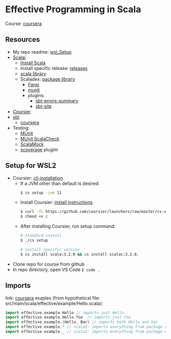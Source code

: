 # Effective Programming in Scala

Course: [coursera](https://www.coursera.org/learn/effective-scala/home/week1)

## Resources
* My repo readme: [wsl_Setup](https://github.com/kozigh01/wsl_Setup/edit/main/README.md)
* [Scala](https://www.scala-lang.org/)j
  * [Install Scala](https://www.scala-lang.org/download/)
  * Install specific release: [releases](https://www.scala-lang.org/download/all.html)
  * [scala library](https://www.scala-lang.org/files/archive/api/current/)
  * Scaladex: [package library](https://index.scala-lang.org/)
    * [Fansi](https://index.scala-lang.org/com-lihaoyi/fansi)
    * [munit](https://index.scala-lang.org/scalameta/munit)
    * plugins:
      * [sbt-errors-summary](https://index.scala-lang.org/duhemm/sbt-errors-summary)
      * [sbt-site](https://index.scala-lang.org/sbt/sbt-sitel)
* [Coursier](https://get-coursier.io/)
* [sbt](https://scala-sbt.org)  
    * [coursera](https://www.coursera.org/learn/effective-scala/lecture/K0PFm/introduction-to-the-sbt-build-tool)
* Testing:
  * [MUnit](https://scalameta.org/munit/)
  * [MUnit ScalaCheck](https://scalameta.org/munit/docs/integrations/scalacheck.html)
  * [ScalaMock](https://scalamock.org/)
  * [scoverage](https://github.com/scoverage/sbt-scoverage) plugim

## Setup for WSL2
* Coursier: [cli-installation](https://get-coursier.io/docs/cli-installation)
  * If a JVM other than default is desired:
    ```bash
    $ cs setup -jvm 11
    ```
  * Install Coursier: [install instructions](https://get-coursier.io/docs/cli-installation#linux)
    ```bash
    $ curl -fL https://github.com/coursier/launchers/raw/master/cs-x86_64-pc-linux.gz | gzip -d > cs
    $ chmod +x c
    ```
  * After installing Coursier, run setup command:
    ```bash
    # standard install
    $ ./cs setup

    # install specific version
    $ cs install scala:3.2.0 && cs install scalac:3.2.0.
    ```
* Clone repo for course from github
* In repo directory, open VS Code  `$ code .`

## Imports
link: [coursera](https://www.coursera.org/learn/effective-scala/lecture/ijKTN/organize-code)
exaples (from hypothetical file: src/main/scala/effective/example/Hello.scala):
  ```scala
  import effective.example.Hello // imports just Hello
  import effective.example.Hello.foo  // imports just foo
  import effective.example.{Hello, Bar} // imports both Hello and bar
  import effective.example.* // scala3: imports everything from package effetive.example
  import effective.example._ // scala2: imports everything from package effetive.example
  ```
